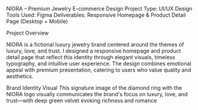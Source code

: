 NIORA – Premium Jewelry E-commerce Design
Project Type: UI/UX Design
Tools Used: Figma
Deliverables: Responsive Homepage & Product Detail Page (Desktop + Mobile)

Project Overview

NIORA is a fictional luxury jewelry brand centered around the themes of luxury, love, and trust. I designed a responsive homepage and product detail page that reflect this identity through elegant visuals, timeless typography, and intuitive user experience. The design combines emotional appeal with premium presentation, catering to users who value quality and aesthetics.

Brand Identity Visual
This signature image of the diamond ring with the NIORA logo visually communicates the brand's focus on luxury, love, and trust—with deep green velvet evoking richness and romance
